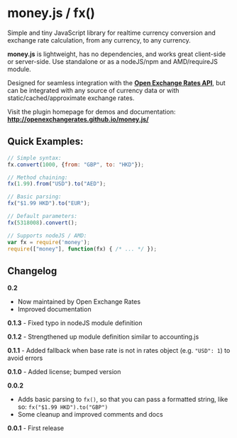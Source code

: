 # money.js / fx() 

Simple and tiny JavaScript library for realtime currency conversion and exchange rate calculation, from any currency, to any currency. 

**money.js** is lightweight, has no dependencies, and works great client-side or server-side. Use standalone or as a nodeJS/npm and AMD/requireJS module.

Designed for seamless integration with the **[Open Exchange Rates API](https://openexchangerates.org "Free reliable exchange rates/currency conversion data API")**, but can be integrated with any source of currency data or with static/cached/approximate exchange rates.

Visit the plugin homepage for demos and documentation: **http://openexchangerates.github.io/money.js/**


## Quick Examples:

```javascript
// Simple syntax:
fx.convert(1000, {from: "GBP", to: "HKD"});

// Method chaining:
fx(1.99).from("USD").to("AED");

// Basic parsing:
fx("$1.99 HKD").to("EUR");

// Default parameters:
fx(5318008).convert();

// Supports nodeJS / AMD:
var fx = require('money');
require(["money"], function(fx) { /* ... */ });
```

## Changelog

**0.2**
* Now maintained by Open Exchange Rates
* Improved documentation

**0.1.3** - Fixed typo in nodeJS module definition

**0.1.2** - Strengthened up module definition similar to accounting.js

**0.1.1** - Added fallback when base rate is not in rates object (e.g. `"USD": 1`) to avoid errors

**0.1.0** - Added license; bumped version

**0.0.2**
* Adds basic parsing to `fx()`, so that you can pass a formatted string, like so: `fx("$1.99 HKD").to("GBP")`
* Some cleanup and improved comments and docs

**0.0.1** - First release
